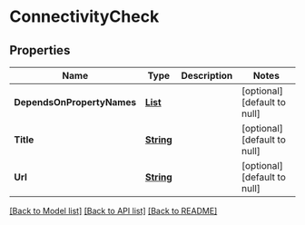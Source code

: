 # ConnectivityCheck
## Properties

Name | Type | Description | Notes
------------ | ------------- | ------------- | -------------
**DependsOnPropertyNames** | [**List**](string.md) |  | [optional] [default to null]
**Title** | [**String**](string.md) |  | [optional] [default to null]
**Url** | [**String**](string.md) |  | [optional] [default to null]

[[Back to Model list]](../README.md#documentation-for-models) [[Back to API list]](../README.md#documentation-for-api-endpoints) [[Back to README]](../README.md)

